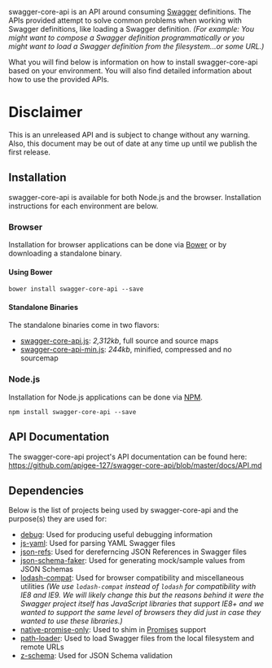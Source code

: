 swagger-core-api is an API around consuming [Swagger][swagger] definitions.  The APIs provided attempt to solve common
problems when working with Swagger definitions, like loading a Swagger definition.  _(For example: You might want to compose
a Swagger definition programmatically or you might want to load a Swagger definition from the filesystem...or some URL.)_

What you will find below is information on how to install swagger-core-api based on your environment.  You will also
find detailed information about how to use the provided APIs.

# Disclaimer

This is an unreleased API and is subject to change without any warning.  Also, this document may be out of date at any
time up until we publish the first release.

## Installation

swagger-core-api is available for both Node.js and the browser.  Installation instructions for each environment are below.

### Browser

Installation for browser applications can be done via [Bower][bower] or by downloading a standalone binary.

#### Using Bower

```
bower install swagger-core-api --save
```

#### Standalone Binaries

The standalone binaries come in two flavors:

* [swagger-core-api.js](https://raw.github.com/apigee-127/swagger-core-api/master/browser/swagger-core-api.js): _2,312kb_, full source  and source maps
* [swagger-core-api-min.js](https://raw.github.com/apigee-127/swagger-core-api/master/browser/swagger-core-api-min.js): _244kb_, minified, compressed and no sourcemap

### Node.js

Installation for Node.js applications can be done via [NPM][npm].

```
npm install swagger-core-api --save
```

## API Documentation

The swagger-core-api project's API documentation can be found here: https://github.com/apigee-127/swagger-core-api/blob/master/docs/API.md

## Dependencies

Below is the list of projects being used by swagger-core-api and the purpose(s) they are used for:

* [debug][debug]: Used for producing useful debugging information
* [js-yaml][js-yaml]: Used for parsing YAML Swagger files
* [json-refs][json-refs]: Used for dereferncing JSON References in Swagger files
* [json-schema-faker][json-schema-faker]: Used for generating mock/sample values from JSON Schemas
* [lodash-compat][lodash-compat]: Used for browser compatibility and miscellaneous utilities _(We use `lodash-compat`
instead of `lodash` for compatibility with IE8 and IE9.  We will likely change this but the reasons behind it were the
Swagger project itself has JavaScript libraries that support IE8+ and we wanted to support the same level of browsers
they did just in case they wanted to use these libraries.)_
* [native-promise-only][native-promise-only]: Used to shim in [Promises][promises] support
* [path-loader][path-loader]: Used to load Swagger files from the local filesystem and remote URLs
* [z-schema][z-schema]: Used for JSON Schema validation

[bower]: http://bower.io/
[debug]: https://www.npmjs.com/package/debug
[js-yaml]: https://www.npmjs.com/package/js-yaml
[json-refs]: https://www.npmjs.com/package/json-refs
[json-schema-faker]: https://www.npmjs.com/package/json-schema-faker
[lodash-compat]: https://www.npmjs.com/package/lodash-compat
[native-promise-only]: https://www.npmjs.com/package/native-promise-only
[path-loader]: https://www.npmjs.com/package/path-loader
[promises]: https://www.promisejs.org/
[npm]: https://www.npmjs.org/
[swagger]: http://swagger.io
[z-schema]: https://www.npmjs.com/package/z-schema
